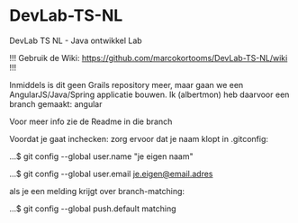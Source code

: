 DevLab-TS-NL
============

DevLab TS NL - Java ontwikkel Lab

!!! Gebruik de Wiki: https://github.com/marcokortooms/DevLab-TS-NL/wiki !!!

Inmiddels is dit geen Grails repository meer, maar gaan we een AngularJS/Java/Spring applicatie bouwen.
Ik (albertmon) heb daarvoor een branch gemaakt: angular

Voor meer info zie de Readme in die branch


Voordat je gaat inchecken: zorg ervoor dat je naam klopt in .gitconfig:

  ...$ git config --global user.name "je eigen naam"
  
  ...$ git config --global user.email je.eigen@email.adres

als je een melding krijgt over branch-matching:

  ...$ git config --global push.default matching

